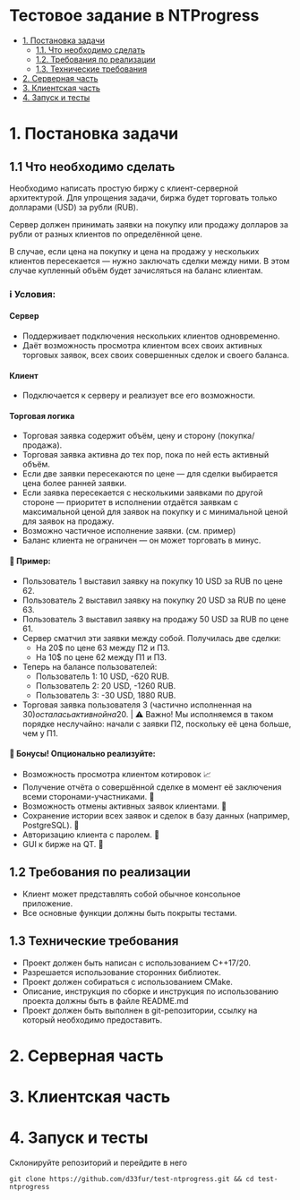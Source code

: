 # Тестовое задание в NTProgress
- [1. Постановка задачи](#1-Постановка-задачи)
    - [1.1. Что необходимо сделать](#11-Что-необходимо-сделать)
    - [1.2. Требования по реализации](#12-Требования-по-реализации)
    - [1.3. Технические требования](#13-Технические-требования)
- [2. Серверная часть](#2-Серверная-часть)
- [3. Клиентская часть](#3-Клиентская-часть)
- [4. Запуск и тесты](#4-Запуск-и-тесты)
# 1. Постановка задачи
## 1.1 Что необходимо сделать
Необходимо написать простую биржу с клиент-серверной архитектурой. Для упрощения задачи, биржа будет торговать только долларами (USD) за рубли (RUB).

Сервер должен принимать заявки на покупку или продажу долларов за рубли от разных клиентов по определённой цене.

В случае, если цена на покупку и цена на продажу у нескольких клиентов пересекается — нужно заключать сделки между ними. В этом случае купленный объём будет зачисляться на баланс клиентам.
### ℹ️ Условия:
#### Сервер

- Поддерживает подключения нескольких клиентов одновременно.
- Даёт возможность просмотра клиентом всех своих активных торговых заявок, всех своих совершенных сделок и своего баланса.
#### Клиент

- Подключается к серверу и реализует все его возможности.
#### Торговая логика

- Торговая заявка содержит объём, цену и сторону (покупка/продажа).
- Торговая заявка активна до тех пор, пока по ней есть активный объём.
- Если две заявки пересекаются по цене — для сделки выбирается цена более ранней заявки.
- Если заявка пересекается с несколькими заявками по другой стороне — приоритет в исполнении отдаётся заявкам с максимальной ценой для заявок на покупку и с минимальной ценой для заявок на продажу.
- Возможно частичное исполнение заявки. (см. пример)
- Баланс клиента не ограничен — он может торговать в минус.
#### 📝 Пример:

- Пользователь 1 выставил заявку на покупку 10 USD за RUB по цене 62.
- Пользователь 2 выставил заявку на покупку 20 USD за RUB по цене 63.
- Пользователь 3 выставил заявку на продажу 50 USD за RUB по цене 61.
- Сервер сматчил эти заявки между собой. Получилась две сделки:
  - На 20$ по цене 63 между П2 и П3.
  - На 10$ по цене 62 между П1 и П3.
- Теперь на балансе пользователей:
  - Пользователь 1: 10 USD, -620 RUB.
  - Пользователь 2: 20 USD, -1260 RUB.
  - Пользователь 3: -30 USD, 1880 RUB.
- Торговая заявка пользователя 3 (частично исполненная на 30$) осталась активной на 20$.
| ⚠️ Важно! Мы исполняемся в таком порядке неслучайно: начали с заявки П2, поскольку её цена больше, чем у П1. 

#### 🎈 Бонусы! Опционально реализуйте: 

- Возможность просмотра клиентом котировок 📈
- Получение отчёта о совершённой сделке в момент её заключения всеми сторонами-участниками. 🤼
- Возможность отмены активных заявок клиентами. 🚫
- Сохранение истории всех заявок и сделок в базу данных (например, PostgreSQL). 💽
- Авторизацию клиента с паролем. 🔑
- GUI к бирже на QT. 🤯
## 1.2 Требования по реализации
- Клиент может представлять собой обычное консольное приложение.
- Все основные функции должны быть покрыты тестами.

## 1.3 Технические требования
- Проект должен быть написан с использованием C++17/20.
- Разрешается использование сторонних библиотек.
- Проект должен собираться с использованием CMake.
- Описание, инструкция по сборке и инструкция по использованию проекта должны быть в файле README.md
- Проект должен быть выполнен в git-репозитории, ссылку на который необходимо предоставить.


# 2. Серверная часть

# 3. Клиентская часть

# 4. Запуск и тесты
Склонируйте репозиторий и перейдите в него

```
git clone https://github.com/d33fur/test-ntprogress.git && cd test-ntprogress
```
